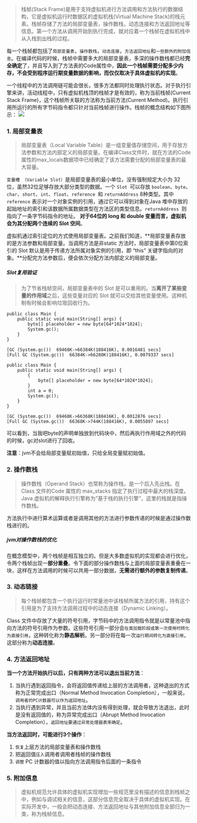 

>栈帧(Stack Frame)是用于支持虚拟机进行方法调用和方法执行的数据结构，它是虚拟机运行时数据区的虚拟机栈(Virtual Machine Stack)的栈元素。栈帧存储了方法的局部变量表，操作数栈，动态连接和方法返回地址等信息。第一个方法从调用开始到执行完成，就对应着一个栈帧在虚拟机栈中从入栈到出栈的过程。

   每一个栈帧都包括了`局部变量表`，`操作数栈`，`动态连接`，`方法返回地址`和`一些额外的附加信息`。在编译代码的时候，栈帧中需要多大的局部变量表，多深的操作数栈都已经**完全确定**了，并且写入到了方法表的Code属性中，**因此一个栈帧需要分配多少内存，不会受到程序运行期变量数据的影响，而仅仅取决于具体虚拟机的实现**。

   一个线程中的方法调用链可能会很长，很多方法都同时处理执行状态。对于执行引擎来讲，活动线程中，只有虚拟机栈顶的栈帧才是有效的，称为当前栈帧(Current Stack Frame)，这个栈帧所关联的方法称为当前方法(Current Method)。执行引用所运行的所有字节码指令都只针对当前栈帧进行操作。栈帧的概念结构如下图所示：
![](https://upload-images.jianshu.io/upload_images/5786888-f7b01c81ddb62f6c.png?imageMogr2/auto-orient/strip%7CimageView2/2/w/1240)



### 1. 局部变量表
>局部变量表（Local Variable Table）是一组变量值存储空间，用于存放方法参数和方法内部定义的局部变量。在编译Class文件时，就在方法的Code属性的max_locals数据项中已经确定了该方法需要分配的局部变量表的最大容量。

`变量槽 （Variable Slot）`是局部变量表的最小单位，没有强制规定大小为 32 位，虽然32位足够存放大部分类型的数据。一个 `Slot `可以存放 `boolean`、`byte`、`char`、`short`、`int`、`float`、`reference `和 `returnAddress` 8种类型。其中 `reference` 表示对一个对象实例的引用，通过它可以得到对象在Java 堆中存放的起始地址的索引和该数据所属数据类型在方法区的类型信息。`returnAddress `则指向了一条字节码指令的地址。 **对于64位的 long 和 double 变量而言，虚拟机会为其分配两个连续的 Slot 空间**。

虚拟机通过索引定位的方式使用局部变量表。之前我们知道，**局部变量表存放的是方法参数和局部变量。当调用方法是非static 方法时，局部变量表中第0位索引的 Slot 默认是用于传递方法所属对象实例的引用，即 “this” 关键字指向的对象。**分配完方法参数后，便会依次分配方法内部定义的局部变量。

#####  Slot复用验证
>为了节省栈帧空间，局部变量表中的 Slot 是可以重用的。当**离开了某些变量的作用域**之后，这些变量对应的 Slot 就可以交给其他变量使用。这种机制有时候会影响垃圾回收行为。
```
public class Main {
    public static void main(String[] args) {
        byte[] placeholder = new byte[64*1024*1024];
        System.gc();
    }
}
```
```
[GC (System.gc())  69468K->66384K(188416K), 0.0016481 secs]
[Full GC (System.gc())  66384K->66280K(188416K), 0.0079337 secs]
```
```
public class Main {
    public static void main(String[] args) {
        {
            byte[] placeholder = new byte[64*1024*1024];
        }
        int a = 0;
        System.gc();
    }
}
```
```
[GC (System.gc())  69468K->66368K(188416K), 0.0012876 secs]
[Full GC (System.gc())  66368K->744K(188416K), 0.0055897 secs]
```
可以看到，当我吧byte的声明单独放到代码块中，然后再执行作用域之外的代码的时候，gc对slot进行了回收。

**注意**：jvm不会给局部变量赋初始值，只给全局变量赋初始值。

### 2. 操作数栈

>操作数栈（Operand Stack）也常称为操作栈，是一个后入先出栈。在Class 文件的Code 属性的 max_stacks 指定了执行过程中最大的栈深度。Java 虚拟机的解释执行引擎称为”基于栈的执行引擎“，这里的栈就是指操作数栈。

方法执行中进行算术运算或者是调用其他的方法进行参数传递的时候是通过操作数栈进行的。

##### jvm对操作数栈的优化
在概念模型中，两个栈帧是相互独立的。但是大多数虚拟机的实现都会进行优化，令两个栈帧出现一**部分重叠**。令下面的部分操作数栈与上面的局部变量表重叠在一块，这样在方法调用的时候可以共用一部分数据，**无需进行额外的参数复制传递**。


### 3. 动态链接
>每个栈帧都包含一个执行运行时常量池中该栈帧所属方法的引用，持有这个引用是为了支持方法调用过程中的动态连接（Dynamic Linking）。

Class 文件中存放了大量的符号引用，字节码中的方法调用指令就是以常量池中指向方法的符号引用作为参数。这些符号引用一部分会`在类加载阶段或第一次使用时转化为直接引用`，这种转化称为**静态解析**。另一部分将在每一次`运行期间转化为直接引用`，这部分称为**动态连接**。


### 4.  方法返回地址

**当一个方法开始执行以后，只有两种方法可以退出当前方法**：

1. 当执行遇到返回指令，会将返回值传递给上层的方法调用者，这种退出的方式称为正常完成出口（Normal Method Invocation Completion），一般来说，`调用者的PC计数器可以作为返回地址`。
2. 当执行遇到异常，并且当前方法体内没有得到处理，就会导致方法退出，此时是没有返回值的，称为异常完成出口（Abrupt Method Invocation Completion），`返回地址要通过异常处理器表来确定`。


**当方法返回时，可能进行3个操作**：

1. `恢复`上层方法的局部变量表和操作数栈
2. 把返回值`压入`调用者调用者栈帧的操作数栈
3. `调整` PC 计数器的值以指向方法调用指令后面的一条指令


### 5. 附加信息
>虚拟机规范允许具体的虚拟机实现增加一些规范里没有描述的信息到栈帧之中，例如与调试相关的信息，这部分信息完全取决于具体的虚拟机实现。在实际开发中，一般会把动态连接、方法返回地址与其他附加信息全部归为一类，称为栈帧信息。  
